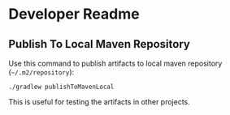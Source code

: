 # Developer Readme

## Publish To Local Maven Repository

Use this command to publish artifacts to local maven repository (`~/.m2/repository`):

`./gradlew publishToMavenLocal `

This is useful for testing the artifacts in other projects.
